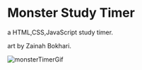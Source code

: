 # Monster Study Timer
a HTML,CSS,JavaScript study timer.

art by Zainah Bokhari.

![monsterTimerGif](https://user-images.githubusercontent.com/32411021/80997134-91e9d900-8e49-11ea-827d-a93d82ad37a2.gif)
